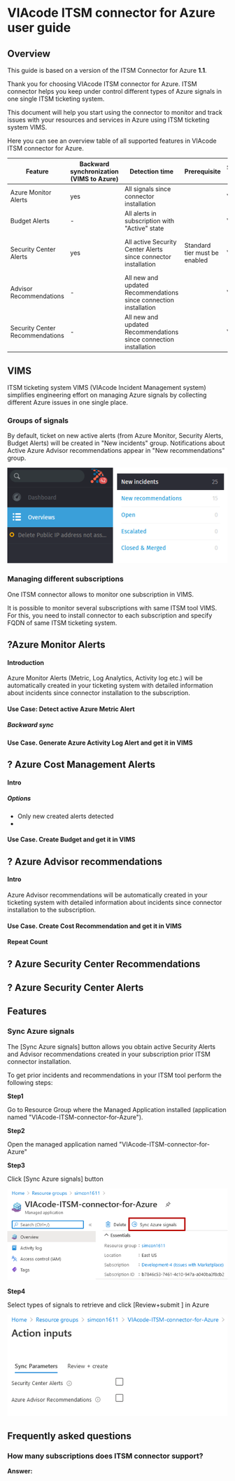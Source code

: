 # VIAcode ITSM connector for Azure user guide


<!-- TOC -->

<!-- TOC END -->

## Overview

This guide is based on a version of the ITSM Connector for Azure **1.1**. 

Thank you for choosing VIAcode ITSM connector for Azure. ITSM connector helps you keep under control different types of Azure signals in one single ITSM ticketing system. 

This document will help you start using the connector to monitor and track issues with your resources and services in Azure using ITSM ticketing system VIMS. 

Here you can see an overview table of all supported features in VIAcode ITSM connector for Azure. 



| Feature                         | Backward synchronization (VIMS to Azure) | Detection time                                               | Prerequisite                  | Supported ITSM tool | Options                                                      |
| ------------------------------- | ---------------------------------------- | ------------------------------------------------------------ | ----------------------------- | ------------------- | ------------------------------------------------------------ |
| Azure Monitor Alerts            | yes                                      | All signals since connector installation                     |                               | VIMS                |                                                              |
| Budget Alerts                   | -                                        | All alerts in subscription with "Active" state               |                               | VIMS                |                                                              |
| Security Center Alerts          | yes                                      | All active  Security Center Alerts since connector installation | Standard tier must be enabled | VIMS                | It is possible sync prior created active alerts with [Sync Azure signals]  option |
| Advisor Recommendations         | -                                        | All new and updated Recommendations since connection installation |                               | VIMS                | It is possible sync prior created recommendations with [Sync Azure signals]  option |
| Security Center Recommendations | -                                        | All new and updated Recommendations since connection installation |                               | VIMS                |                                                              |

## VIMS 

ITSM ticketing system VIMS (VIAcode Incident Management system) simplifies engineering effort on managing Azure signals by collecting different Azure issues in one single place. 

### Groups of signals

 By default, ticket on new active alerts (from Azure Monitor, Security Alerts, Budget Alerts)  will be created in "New incidents" group.   Notifications about Active Azure Advisor recommendations appear in "New recommendations" group. 

![vimsPanel](./media/vimsPanel.png)

###  Managing different subscriptions

One ITSM connector allows to monitor one subscription in VIMS.  

It is possible to monitor several subscriptions with same ITSM tool VIMS. For this, you need to install connector to each subscription and specify FQDN of same  ITSM ticketing system.

## ?Azure Monitor Alerts

#### Introduction

Azure Monitor Alerts (Metric, Log Analytics, Activity log etc.) will be automatically created in your ticketing system with detailed information about incidents since connector installation to the subscription. 

#### Use Case: Detect active Azure Metric Alert 



#####  Backward sync 

#### Use Case.  Generate Azure Activity Log  Alert and get it in VIMS

### 


## ? Azure Cost Management Alerts
#### Intro
##### Options 
- Only new created alerts detected
- 
#### Use Case. Create Budget and get it in VIMS

## ? Azure Advisor recommendations
#### Intro

Azure Advisor recommendations will be automatically created in your ticketing system with detailed information about incidents since connector installation to the subscription. 

#### Use Case. Create Cost Recommendation and get it in VIMS



#### Repeat Count

## ? Azure Security Center Recommendations


## ? Azure Security Center Alerts 

## Features
### Sync Azure signals

The [Sync Azure signals] button allows you obtain active Security Alerts and Advisor recommendations created in your subscription prior ITSM connector installation.

To get prior incidents and recommendations in your ITSM tool perform the following steps: 

**Step1**

Go to Resource Group where the Managed Application installed (application named "VIAcode-ITSM-connector-for-Azure"). 

**Step2**

Open the  managed application named "VIAcode-ITSM-connector-for-Azure"

**Step3**

Click [Sync Azure signals] button 

![syncAzureSignalsbtn](./media/syncAzureSignalsbtn.png)



**Step4**

Select types of signals to retrieve and click [Review+submit ] in Azure

![syncParameters-alerts-recommendations](./media/syncParameters-alerts-recommendations.png)



## Frequently asked questions

### How many subscriptions does ITSM connector support? 

**Answer:** 



